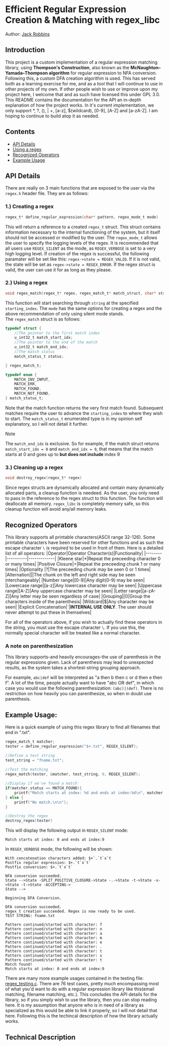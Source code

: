 # Efficient Regular Expression Creation & Matching with regex_libc
Author: [Jack Robbins](https://www.github.com/jackr276)

## Introduction
This project is a custom implementation of a regular expression matching library, using **Thompson's Construction**, also known as the **McNaughton–Yamada–Thompson algorithm** for regular expression to NFA conversion. Following this, a custom DFA creation algorithm is used. This has served both as a learning exercise for me, and as a tool that I will continue to use in other projects of my own. If other people wish to use or improve upon my project here, I welcome that and as such have licensed this under GPL 3.0. This README contains the documentation for the API an in-depth explanation of how the project works. In it's current implementation, we only support *, ?, (), | +, [a-z], $(wildcard), [0-9], [A-Z] and [a-zA-Z]. I am hoping to continue to build atop it as needed.

## Contents
* [API Details](https://github.com/jackr276/regex_libc?tab=readme-ov-file#api-details)
* [Using a regex](https://github.com/jackr276/regex_libc?tab=readme-ov-file#2-using-a-regex)
* [Recognized Operators]()
* [Example Usage](https://github.com/jackr276/regex_libc?tab=readme-ov-file#example-usage)

## API Details
There are really on 3 main functions that are exposed to the user via the `regex.h` header file. They are as follows:  
### 1.) Creating a regex
```C
regex_t* define_regular_expression(char* pattern, regex_mode_t mode)
```
This will return a reference to a created `regex_t` struct. This struct contains information necessary to the internal functioning of the system, but it itself should not be accessed or modified by the user. The `regex_mode_t` allows the user to specify the logging levels of the regex. It is recommended that all users use `REGEX_SILENT` as the mode, as `REGEX_VERBOSE` is set to a very high logging level. If creation of the regex is successful, the following paramater will be set like this: `regex->state = REGEX_VALID`. If it is not valid, the state will be set as `regex->state = REGEX_ERROR`. If the regex struct is valid, the user can use it for as long as they please.

### 2.) Using a regex
```C
void regex_match(regex_t* regex, regex_match_t* match_struct, char* string, u_int32_t starting_index, regex_mode_t mode)
```
This function will start searching through `string` at the specified `starting_index`. The `mode` has the same options for creating a regex and the above recommendation of only using silent mode stands.    
The `regex_match` struct is as follows:
```C
typedef struct {
	//The pointer to the first match index
	u_int32_t match_start_idx;
	//The pointer to the end of the match
	u_int32_t match_end_idx;
	//The match status
	match_status_t status;

} regex_match_t;

typedef enum {
	MATCH_INV_INPUT,
	MATCH_ERR,
	MATCH_FOUND,
	MATCH_NOT_FOUND,
} match_status_t;
```
Note that the match function returns the very first match found. Subsequent matches require the user to advance the `starting_index` to where they wish to start. The `match_status_t` enumerated type is in my opinion self explanatory, so I will not detail it further.

>[!NOTE]
>The `match_end_idx` is exclusive. So for example, if the match struct returns `match_start_idx = 0` and `match_end_idx = 9`, that means that the match starts at 0 and goes up to **but does not include** index 9

### 3.) Cleaning up a regex
```C
void destroy_regex(regex_t* regex)
```
Since regex structs are dynamically allocated and contain many dynamically allocated parts, a cleanup function is needeed. As the user, you only need to pass in the reference to the regex struct to this function. The function will deallocate all memory. `regex_libc` is completely memory safe, so this cleanup function will avoid any/all memory leaks.

## Recognized Operators
This library supports all printable characters(ASCII range 32-126). Some printable characters have been reserved for other functions and as such the escape character `\` is required to be used in front of them. Here is a detailed list of all operators:
|Operator|Operator Character(s)|Functionality|
|--------|----------|-------------|
|Kleene star|*|Repeat the preceeding character 0 or many times|
|Positive Closure|+|Repeat the preceeding chunk 1 or many times|
|Optionality  |?|The preceeding chunk may be seen 0 or 1 times|
|Alternation|\||The chunk on the left and right side may be seen interchangeably|
|Number range|[0-9]|Any digit(0-9) may be seen|
|Lowercase range|[a-z]|Any lowercase character may be seen|
|Uppercase range|[A-Z]|Any uppercase character may be seen|
|Letter range|[a-zA-Z]|Any letter may be seen regardless of case|
|Grouping||()|Group the characters inside of the parenthesis|
|Wildcard|$|Any character may be seen|
|Explicit Concatenation|\`|**INTERNAL USE ONLY**. The user should never attempt to put these in themselves|

For all of the operators above, if you wish to actually find these operators in the string, you must use the escape character `\`. If you use this, the normally special character will be treated like a normal character.

### A note on parenthesization
This library supports-and heavily encourages-the use of parenthesis in the regular expressions given. Lack of parenthesis may lead to unexpected results, as the system takes a shortest-string grouping approach.

For example, `abc|def` will be interpreted as "a then b then c or d then e then f". A lot of the time, people actually want to have "abc OR def", in which case you would use the following parenthesization: `(abc)|(def)`. There is no restriction on how heavily you can parenthesize, so when in doubt use parenthesis.


## Example Usage:
Here is a quick example of using this regex library to find all filenames that end in ".txt". 

```C
regex_match_t matcher;
tester = define_regular_expression("$+.txt", REGEX_SILENT);

//Define a test string
test_string = "fname.txt";
			
//Test the matching
regex_match(tester, &matcher, test_string, 0, REGEX_SILENT);

//Display if we've found a match
if(matcher.status == MATCH_FOUND){
	printf("Match starts at index: %d and ends at index:%d\n", matcher.match_start_idx, matcher.match_end_idx);
} else {
	printf("No match.\n\n");
}

//Destroy the regex
destroy_regex(tester)
```
This will display the following output in `REGEX_SILENT` mode:
```Console
Match starts at index: 0 and ends at index:9
```

In `REGEX_VERBOSE` mode, the following will be shown:
```Console
With concatenation characters added: $+`.`t`x`t
Postfix regular expression: $+.`t`x`t`
Postfix conversion: $+.`t`x`t`

NFA conversion succeeded.
State -->State -SPLIT_POSITIVE_CLOSURE->State -.->State -t->State -x->State -t->State -ACCEPTING->
State -->

Beginning DFA Conversion.

DFA conversion succeeded.
regex_t creation succeeded. Regex is now ready to be used.
TEST STRING: fname.txt

Pattern continued/started with character: f
Pattern continued/started with character: n
Pattern continued/started with character: a
Pattern continued/started with character: m
Pattern continued/started with character: e
Pattern continued/started with character: .
Pattern continued/started with character: t
Pattern continued/started with character: x
Pattern continued/started with character: t
Match found!
Match starts at index: 0 and ends at index:9
```

There are many more example usages contained in the testing file: [regex_testing.c](https://github.com/jackr276/regex_libc/blob/main/src/regex_testing.c). There are 76 test cases, pretty much encompassing most of what you'd want to do with a regular expression library like this(email matching, filename matching, etc.). This concludes the API details for the library, so if you simply wish to use the library, then you can stop reading here. It is my assumption that anyone who is in need of a library as specialized as this would be able to link it properly, so I will not detail that here. Following this is the techincal description of how the library actually works.

## Technical Description




